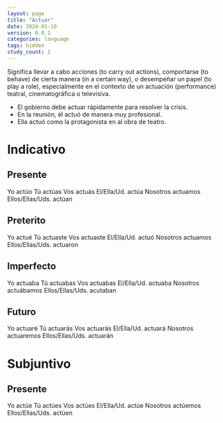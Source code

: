 ```yaml
---
layout: page
title: "Actuar"
date: 2024-01-10
version: 0.0.2
categories: language
tags: hidden
study_count: 1
---
```


Significa llevar a cabo acciones (to carry out actions), comportarse (to behave)
de cierta manera (in a certain way), o desempeñar un papel (to play a role),
especialmente en el contexto de un actuación (performance) teatral,
cinematográfica o televisiva.

- El gobierno debe actuar rápidamente para resolver la crisis.
- En la reunión, él actuó de manera muy profesional.
- Ella actuó como la protagonista en al obra de teatro.

# Indicativo

## Presente

Yo actúo
Tú actúas
Vos actuás
El/Ella/Ud. actúa
Nosotros actuamos
Ellos/Ellas/Uds. actúan

## Preterito

Yo actué
Tú actuaste
Vos actuaste
El/Ella/Ud. actuó
Nosotros actuamos
Ellos/Ellas/Uds. actuaron

## Imperfecto

Yo actuaba
Tú actuabas
Vos actuabas
El/Ella/Ud. actuaba
Nosotros actuábamos
Ellos/Ellas/Uds. acutaban

## Futuro

Yo actuaré
Tú actuarás
Vos actuarás
El/Ella/Ud. actuará
Nosotros actuaremos
Ellos/Ellas/Uds. actuarán

# Subjuntivo

## Presente

Yo actúe
Tú actúes
Vos actúes
El/Ella/Ud. actúe
Nosotros actúemos
Ellos/Ellas/Uds. actúen
